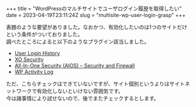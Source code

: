 +++
title = "WordPressのマルチサイトでユーザログイン履歴を取得したい"
date = 2023-04-19T23:11:24Z
slug = "multisite-wp-user-login-grasp"
+++

表題のような要望がありました。なおかつ、有効化したいのは1つのサイトだけという条件がついておりました。  
調べたところによると以下のようなプラグイン該当しました。

- <a href="https://ja.wordpress.org/plugins/user-login-history/" target="_blank" rel="noopener">User Login History</a>
- <a href="https://ja.wordpress.org/plugins/xo-security/" target="_blank" rel="noopener">XO Security</a>
- <a href="https://ja.wordpress.org/plugins/all-in-one-wp-security-and-firewall/" target="_blank" rel="noopener">All-In-One Security (AIOS) – Security and Firewall</a>
- <a href="https://ja.wordpress.org/plugins/wp-security-audit-log/" target="_blank" rel="noopener">WP Activity Log</a>

ただ、こちらチェックはできていないですが、サイト個別というよりはサイトネットワークで有効化しないといけない雰囲気です。  
今は諸事情により試せないので、後でまたチェックするとします。

